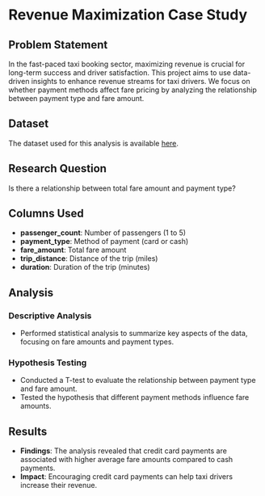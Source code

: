 # Revenue Maximization Case Study

## Problem Statement

In the fast-paced taxi booking sector, maximizing revenue is crucial for long-term success and driver satisfaction. This project aims to use data-driven insights to enhance revenue streams for taxi drivers. We focus on whether payment methods affect fare pricing by analyzing the relationship between payment type and fare amount.

## Dataset

The dataset used for this analysis is available [here](https://data.world/vizwiz/nyc-taxi-jan-2020/workspace/file?filename=yellow_tripdata_2020-01.csv).

## Research Question

Is there a relationship between total fare amount and payment type?

## Columns Used

- **passenger_count**: Number of passengers (1 to 5)
- **payment_type**: Method of payment (card or cash)
- **fare_amount**: Total fare amount
- **trip_distance**: Distance of the trip (miles)
- **duration**: Duration of the trip (minutes)

## Analysis

### Descriptive Analysis

- Performed statistical analysis to summarize key aspects of the data, focusing on fare amounts and payment types.

### Hypothesis Testing

- Conducted a T-test to evaluate the relationship between payment type and fare amount.
- Tested the hypothesis that different payment methods influence fare amounts.


## Results

- **Findings**: The analysis revealed that credit card payments are associated with higher average fare amounts compared to cash payments.
- **Impact**: Encouraging credit card payments can help taxi drivers increase their revenue.

